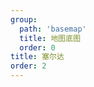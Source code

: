 ```yaml
---
group:
  path: 'basemap'
  title: 地图底图
  order: 0
title: 塞尔达
order: 2
---
```

<code src="./demos/zelda.tsx"></code>